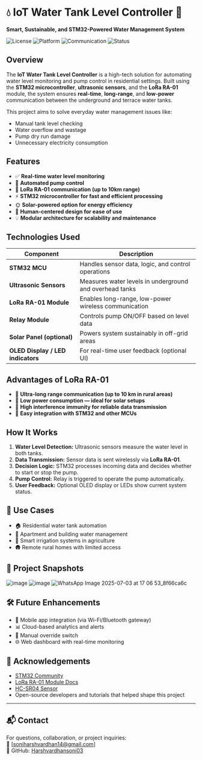 # 💧 IoT Water Tank Level Controller 🚰

**Smart, Sustainable, and STM32-Powered Water Management System**

![License](https://img.shields.io/badge/license-MIT-green)
![Platform](https://img.shields.io/badge/platform-STM32-blue)
![Communication](https://img.shields.io/badge/LoRa-RA--01-lightgrey)
![Status](https://img.shields.io/badge/status-Completed-brightgreen)

## Overview

The **IoT Water Tank Level Controller** is a high-tech solution for automating water level monitoring and pump control in residential settings. Built using the **STM32 microcontroller**, **ultrasonic sensors**, and the **LoRa RA-01** module, the system ensures **real-time**, **long-range**, and **low-power** communication between the underground and terrace water tanks.

This project aims to solve everyday water management issues like:

* Manual tank level checking
* Water overflow and wastage
* Pump dry run damage
* Unnecessary electricity consumption

## Features

* ✅ **Real-time water level monitoring**
* 🔁 **Automated pump control**
* 📡 **LoRa RA-01 communication (up to 10km range)**
* ⚡ **STM32 microcontroller for fast and efficient processing**
* 🌞 **Solar-powered option for energy efficiency**
* 🧠 **Human-centered design for ease of use**
* 💡 **Modular architecture for scalability and maintenance**

## Technologies Used

| Component                         | Description                                             |
| --------------------------------- | ------------------------------------------------------- |
| **STM32 MCU**                     | Handles sensor data, logic, and control operations      |
| **Ultrasonic Sensors**            | Measures water levels in underground and overhead tanks |
| **LoRa RA-01 Module**             | Enables long-range, low-power wireless communication    |
| **Relay Module**                  | Controls pump ON/OFF based on level data                |
| **Solar Panel (optional)**        | Powers system sustainably in off-grid areas             |
| **OLED Display / LED indicators** | For real-time user feedback (optional UI)               |

## Advantages of LoRa RA-01

* 📶 **Ultra-long range communication (up to 10 km in rural areas)**
* 🔋 **Low power consumption — ideal for solar setups**
* 📡 **High interference immunity for reliable data transmission**
* 🧩 **Easy integration with STM32 and other MCUs**

## How It Works

1. **Water Level Detection:** Ultrasonic sensors measure the water level in both tanks.
2. **Data Transmission:** Sensor data is sent wirelessly via **LoRa RA-01**.
3. **Decision Logic:** STM32 processes incoming data and decides whether to start or stop the pump.
4. **Pump Control:** Relay is triggered to operate the pump automatically.
5. **User Feedback:** Optional OLED display or LEDs show current system status.

## 🧪 Use Cases

* 🏠 Residential water tank automation
* 🏢 Apartment and building water management
* 🌾 Smart irrigation systems in agriculture
* 🛖 Remote rural homes with limited access

## 📸 Project Snapshots

![image](https://github.com/user-attachments/assets/ad07c753-7f73-47e5-b3d7-8398384109ff)
![image](https://github.com/user-attachments/assets/20529767-54b6-4143-bf6f-3b9b9939b580)
![WhatsApp Image 2025-07-03 at 17 06 53_8f66ca6c](https://github.com/user-attachments/assets/81f28a22-a45e-4524-9e92-fd646067a060)

## 🛠️ Future Enhancements

* 📲 Mobile app integration (via Wi-Fi/Bluetooth gateway)
* 📊 Cloud-based analytics and alerts
* 🧭 Manual override switch
* 🌐 Web dashboard with real-time monitoring

## 🙌 Acknowledgements

* [STM32 Community](w)
* [LoRa RA-01 Module Docs](w)
* [HC-SR04 Sensor](w)
* Open-source developers and tutorials that helped shape this project

---

## 📬 Contact

For questions, collaboration, or project inquiries:<br>
📧 \[[soniharshvardhan14@gmail.com](mailto:soniharshvardhan14@gmail.com)]<br>
📍 GitHub: [Harshvardhansoni03](https://github.com/Harshvardhansoni03)
